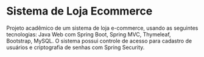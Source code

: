 # Sistema de Loja Ecommerce

Projeto acadêmico de um sistema de loja e-commerce, usando as seguintes tecnologias: Java Web com Spring Boot, Spring MVC, Thymeleaf, Bootstrap, MySQL. O sistema possui controle de acesso para cadastro de usuários e criptografia de senhas com Spring Security.
